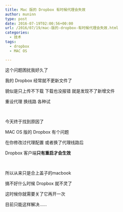 ```yaml
---
title: Mac 版的 Dropbox 有时候代理会失效
author: muninn
type: post
date: 2016-07-19T02:00:56+00:00
url: /2016/07/19/mac-版的-dropbox-有时候代理会失效.html
categories:
  - 技术
tags:
  - dropbox
  - MAC OS

---
```

这个问题困扰我好久了
  
我的 Dropbox 经常就不更新文件了
  
貌似是只上传不下载 下载也没报错 就是发现不了新增文件
  
重设代理 换线路 各种试

<br>

今天终于找到原因了
  
MAC OS 版的 Dropbox 有个问题
  
在你修改过代理配置 或者换了代理线路后
  
Dropbox 客户端**只有重启才会生效**

<br>

所以从来只是合上盖子的macbook
  
搞不好什么时候 Dropbox 就不灵了
  
这时候你就需要关了它再开一次

目前只能这样解决……